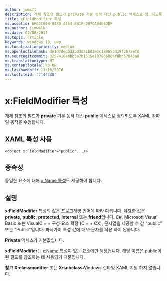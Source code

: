 ```yaml
---
author: jwmsft
description: 개체 참조의 필드가 private 기본 동작 대신 public 액세스로 정의되도록 XAML 컴파일 동작을 수정합니다.
title: xFieldModifier 특성
ms.assetid: 6FBCC00B-848D-4454-8B1F-287CA8406DDF
ms.author: jimwalk
ms.date: 02/08/2017
ms.topic: article
keywords: windows 10, uwp
ms.localizationpriority: medium
ms.openlocfilehash: de1d7dedbd2bd3d51bd2e1c1a9652d18f2b78ef0
ms.sourcegitcommit: 3257416aebb5a7b1515e107866806f8bd57845a8
ms.translationtype: MT
ms.contentlocale: ko-KR
ms.lasthandoff: 11/16/2018
ms.locfileid: "7144330"
---
```

# <a name="xfieldmodifier-attribute"></a>x:FieldModifier 특성


개체 참조의 필드가 **private** 기본 동작 대신 **public** 액세스로 정의되도록 XAML 컴파일 동작을 수정합니다.

## <a name="xaml-attribute-usage"></a>XAML 특성 사용

``` syntax
<object x:FieldModifier="public".../>
```

## <a name="dependencies"></a>종속성

동일한 요소에 대해 [x:Name 특성](x-name-attribute.md)도 제공해야 합니다.

## <a name="remarks"></a>설명

**x:FieldModifier** 특성의 값은 프로그래밍 언어에 따라 다릅니다. 유효한 값은 **private**, **public**, **protected**, **internal** 또는 **friend**입니다. C#, Microsoft Visual Basic 또는 VisualC + + 구성 요소 확장 (C + + CX), 문자열을 제공할 수 값 "public" 또는 "Public"입니다. 파서가이 특성 값에 대/소문자를 적용 하지 않습니다.

**Private** 액세스가 기본값입니다.

**x:FieldModifier**는 [x:Name 특성](x-name-attribute.md)이 있는 요소에만 해당됩니다. 해당 이름은 public이 된 필드를 참조하는 데 사용되기 때문입니다.

**참고** **X:classmodifier** 또는 **X:subclass**Windows 런타임 XAML 지원 하지 않습니다.

